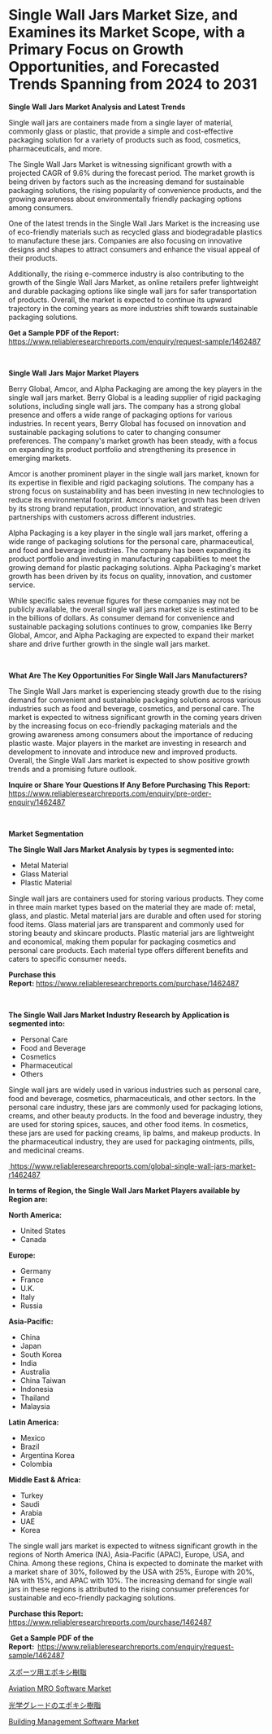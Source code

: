 <p><h1>Single Wall Jars Market Size, and Examines its Market Scope, with a Primary Focus on Growth Opportunities, and Forecasted Trends Spanning from 2024 to 2031</h1></p><p><strong>Single Wall Jars Market Analysis and Latest Trends</strong></p>
<p><p>Single wall jars are containers made from a single layer of material, commonly glass or plastic, that provide a simple and cost-effective packaging solution for a variety of products such as food, cosmetics, pharmaceuticals, and more.</p><p>The Single Wall Jars Market is witnessing significant growth with a projected CAGR of 9.6% during the forecast period. The market growth is being driven by factors such as the increasing demand for sustainable packaging solutions, the rising popularity of convenience products, and the growing awareness about environmentally friendly packaging options among consumers.</p><p>One of the latest trends in the Single Wall Jars Market is the increasing use of eco-friendly materials such as recycled glass and biodegradable plastics to manufacture these jars. Companies are also focusing on innovative designs and shapes to attract consumers and enhance the visual appeal of their products.</p><p>Additionally, the rising e-commerce industry is also contributing to the growth of the Single Wall Jars Market, as online retailers prefer lightweight and durable packaging options like single wall jars for safer transportation of products. Overall, the market is expected to continue its upward trajectory in the coming years as more industries shift towards sustainable packaging solutions.</p></p>
<p><strong>Get a Sample PDF of the Report:&nbsp;</strong> <a href="https://www.reliableresearchreports.com/enquiry/request-sample/1462487">https://www.reliableresearchreports.com/enquiry/request-sample/1462487</a></p>
<p>&nbsp;</p>
<p><strong>Single Wall Jars Major Market Players</strong></p>
<p><p>Berry Global, Amcor, and Alpha Packaging are among the key players in the single wall jars market. Berry Global is a leading supplier of rigid packaging solutions, including single wall jars. The company has a strong global presence and offers a wide range of packaging options for various industries. In recent years, Berry Global has focused on innovation and sustainable packaging solutions to cater to changing consumer preferences. The company's market growth has been steady, with a focus on expanding its product portfolio and strengthening its presence in emerging markets.</p><p>Amcor is another prominent player in the single wall jars market, known for its expertise in flexible and rigid packaging solutions. The company has a strong focus on sustainability and has been investing in new technologies to reduce its environmental footprint. Amcor's market growth has been driven by its strong brand reputation, product innovation, and strategic partnerships with customers across different industries.</p><p>Alpha Packaging is a key player in the single wall jars market, offering a wide range of packaging solutions for the personal care, pharmaceutical, and food and beverage industries. The company has been expanding its product portfolio and investing in manufacturing capabilities to meet the growing demand for plastic packaging solutions. Alpha Packaging's market growth has been driven by its focus on quality, innovation, and customer service.</p><p>While specific sales revenue figures for these companies may not be publicly available, the overall single wall jars market size is estimated to be in the billions of dollars. As consumer demand for convenience and sustainable packaging solutions continues to grow, companies like Berry Global, Amcor, and Alpha Packaging are expected to expand their market share and drive further growth in the single wall jars market.</p></p>
<p>&nbsp;</p>
<p><strong>What Are The Key Opportunities For Single Wall Jars Manufacturers?</strong></p>
<p><p>The Single Wall Jars market is experiencing steady growth due to the rising demand for convenient and sustainable packaging solutions across various industries such as food and beverage, cosmetics, and personal care. The market is expected to witness significant growth in the coming years driven by the increasing focus on eco-friendly packaging materials and the growing awareness among consumers about the importance of reducing plastic waste. Major players in the market are investing in research and development to innovate and introduce new and improved products. Overall, the Single Wall Jars market is expected to show positive growth trends and a promising future outlook.</p></p>
<p><strong>Inquire or Share Your Questions If Any Before Purchasing This Report:</strong> <a href="https://www.reliableresearchreports.com/enquiry/pre-order-enquiry/1462487">https://www.reliableresearchreports.com/enquiry/pre-order-enquiry/1462487</a></p>
<p>&nbsp;</p>
<p><strong>Market Segmentation</strong></p>
<p><strong>The Single Wall Jars Market Analysis by types is segmented into:</strong></p>
<p><ul><li>Metal Material</li><li>Glass Material</li><li>Plastic Material</li></ul></p>
<p><p>Single wall jars are containers used for storing various products. They come in three main market types based on the material they are made of: metal, glass, and plastic. Metal material jars are durable and often used for storing food items. Glass material jars are transparent and commonly used for storing beauty and skincare products. Plastic material jars are lightweight and economical, making them popular for packaging cosmetics and personal care products. Each material type offers different benefits and caters to specific consumer needs.</p></p>
<p><strong>Purchase this Report:&nbsp;</strong><a href="https://www.reliableresearchreports.com/purchase/1462487">https://www.reliableresearchreports.com/purchase/1462487</a></p>
<p>&nbsp;</p>
<p><strong>The Single Wall Jars Market Industry Research by Application is segmented into:</strong></p>
<p><ul><li>Personal Care</li><li>Food and Beverage</li><li>Cosmetics</li><li>Pharmaceutical</li><li>Others</li></ul></p>
<p><p>Single wall jars are widely used in various industries such as personal care, food and beverage, cosmetics, pharmaceuticals, and other sectors. In the personal care industry, these jars are commonly used for packaging lotions, creams, and other beauty products. In the food and beverage industry, they are used for storing spices, sauces, and other food items. In cosmetics, these jars are used for packing creams, lip balms, and makeup products. In the pharmaceutical industry, they are used for packaging ointments, pills, and medicinal creams.</p></p>
<p><a href="https://www.reliableresearchreports.com/global-single-wall-jars-market-r1462487">&nbsp;https://www.reliableresearchreports.com/global-single-wall-jars-market-r1462487</a></p>
<p><strong>In terms of Region, the Single Wall Jars Market Players available by Region are:</strong></p>
<p>
    <p> <strong> North America: </strong>
        <ul>
            <li>United States</li>
            <li>Canada</li>
        </ul>
        </p> 
    <p> <strong> Europe: </strong>
        <ul>
            <li>Germany</li>
            <li>France</li>
            <li>U.K.</li>
            <li>Italy</li>
            <li>Russia</li>
        </ul>
        </p> 
    <p> <strong> Asia-Pacific: </strong>
        <ul>
            <li>China</li>
            <li>Japan</li>
            <li>South Korea</li>
            <li>India</li>
            <li>Australia</li>
            <li>China Taiwan</li>
            <li>Indonesia</li>
            <li>Thailand</li>
            <li>Malaysia</li>
        </ul>
        </p> 
    <p> <strong> Latin America: </strong>
        <ul>
            <li>Mexico</li>
            <li>Brazil</li>
            <li>Argentina Korea</li>
            <li>Colombia</li>
        </ul>
        </p> 
    <p> <strong> Middle East & Africa: </strong>
        <ul>
            <li>Turkey</li>
            <li>Saudi</li>
            <li>Arabia</li>
            <li>UAE</li>
            <li>Korea</li>
        </ul>
    </p>
    </p>
<p><p>The single wall jars market is expected to witness significant growth in the regions of North America (NA), Asia-Pacific (APAC), Europe, USA, and China. Among these regions, China is expected to dominate the market with a market share of 30%, followed by the USA with 25%, Europe with 20%, NA with 15%, and APAC with 10%. The increasing demand for single wall jars in these regions is attributed to the rising consumer preferences for sustainable and eco-friendly packaging solutions.</p></p>
<p><strong>Purchase this Report: </strong><a href="https://www.reliableresearchreports.com/purchase/1462487">https://www.reliableresearchreports.com/purchase/1462487</a></p>
<p>&nbsp;<strong>Get a Sample PDF of the Report:&nbsp;&nbsp;</strong><a href="https://www.reliableresearchreports.com/enquiry/request-sample/1462487">https://www.reliableresearchreports.com/enquiry/request-sample/1462487</a></p>
<p><strong></strong></p>
<p><p><a href="https://github.com/AdellaPrice2023/Market-Research-Report-List-2/blob/main/3676632176890.md">スポーツ用エポキシ樹脂</a></p><p><a href="https://github.com/sahltyb2/Market-Research-Report-List-1/blob/main/aviation-mro-software-market.md">Aviation MRO Software Market</a></p><p><a href="https://github.com/AbigaleHuel/Market-Research-Report-List-1/blob/main/2089664176891.md">光学グレードのエポキシ樹脂</a></p><p><a href="https://github.com/setiawananhar13/Market-Research-Report-List-1/blob/main/building-management-software-market.md">Building Management Software Market</a></p></p>